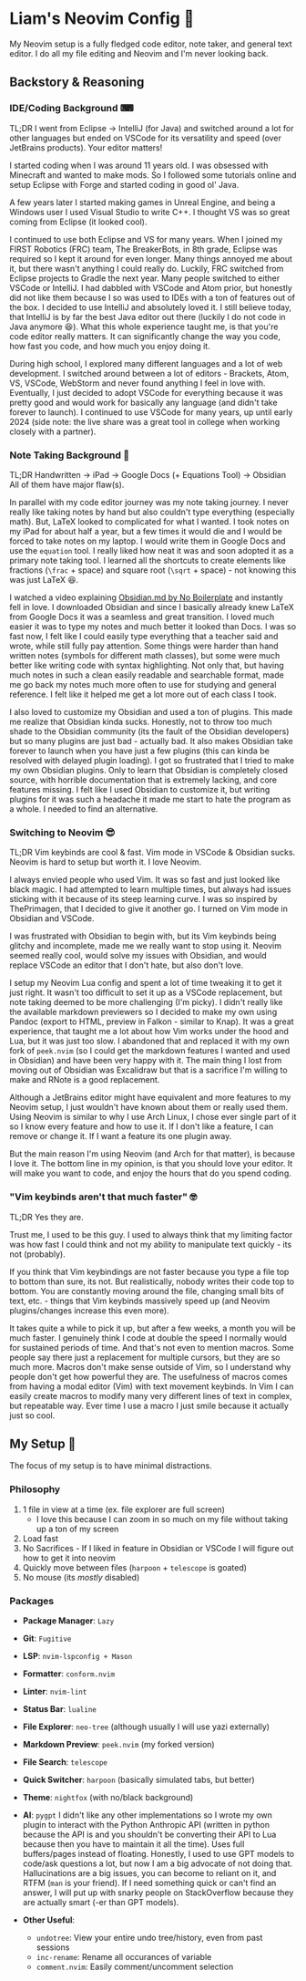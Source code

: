 # Liam's Neovim Config 🧙

My Neovim setup is a fully fledged code editor,
note taker, and general text editor. I do all
my file editing and Neovim and I'm never looking
back.

## Backstory & Reasoning

### IDE/Coding Background ⌨

TL;DR I went from Eclipse -> IntelliJ (for Java) and
switched around a lot for other languages but ended
on VSCode for its versatility and speed (over JetBrains products).
Your editor matters!

I started coding when I was around 11 years old. I was
obsessed with Minecraft and wanted to make mods. So I
followed some tutorials online and setup Eclipse
with Forge and started coding in good ol' Java.

A few years later I started making games in Unreal Engine,
and being a Windows user I used Visual Studio to write
C++. I thought VS was so great coming from Eclipse (it
looked cool).

I continued to use both Eclipse and VS for many years.
When I joined my FIRST Robotics (FRC) team, The BreakerBots,
in 8th grade, Eclipse was required so I kept it around
for even longer. Many things annoyed me about it, but
there wasn't anything I could really do. Luckily,
FRC switched from Eclipse projects to Gradle the next year. Many
people switched to either VSCode or IntelliJ. I had
dabbled with VSCode and Atom prior, but honestly
did not like them because I so was used to IDEs with a ton
of features out of the box. I decided to use IntelliJ
and absolutely loved it. I still believe today, that
IntelliJ is by far the best Java editor out there (luckily
I do not code in Java anymore 😆). What this whole experience
taught me, is that you're code editor really matters. It
can significantly change the way you code, how fast you
code, and how much you enjoy doing it.

During high school, I explored many different languages and
a lot of web development. I switched around between
a lot of editors - Brackets, Atom, VS, VSCode, WebStorm and
never found anything I feel in love with. Eventually, I
just decided to adopt VSCode for everything because it
was pretty good and would work for basically any language
(and didn't take forever to launch). I continued
to use VSCode for many years, up until early 2024 (side note: the
live share was a great tool in college when working closely
with a partner).

### Note Taking Background 📓

TL;DR Handwritten -> iPad -> Google Docs (+ Equations Tool) -> Obsidian
All of them have major flaw(s).

In parallel with my code editor journey was my note taking
journey. I never really like taking notes by hand but also
couldn't type everything (especially math). But,
LaTeX looked to complicated for what I wanted. I took
notes on my iPad for about half a year, but a few times
it would die and I would be forced to take notes on my
laptop. I would write them in Google Docs and use the
`equation` tool. I really liked how neat it was and soon
adopted it as a primary note taking tool. I learned all
the shortcuts to create elements like fractions (`\frac` + space)
and square root (`\sqrt` + space) - not knowing this was just
LaTeX 😆.

I watched a video explaining [Obsidian.md by No Boilerplate](https://youtube.com/watch?v=DbsAQSIKQXk)
and instantly fell in love. I downloaded Obsidian and since I basically
already knew LaTeX from Google Docs it was a seamless and great
transition. I loved much easier it was to type my notes
and much better it looked than Docs. I was so fast now, I felt
like I could easily type everything that a teacher said and
wrote, while still fully pay attention. Some things were harder
than hand written notes (symbols for different math classes),
but some were much better like writing code with syntax highlighting.
Not only that, but having much notes in such a clean easily readable
and searchable format, made me go back my notes much more often
to use for studying and general reference. I felt like it helped
me get a lot more out of each class I took.

I also loved
to customize my Obsidian and used a ton of plugins. This made me
realize that Obsidian kinda sucks. Honestly, not to throw too
much shade to the Obsidian community (its the fault of the
Obsidian developers) but so many plugins are just
bad - actually bad. It also makes Obsidian take forever to launch
when you have just a few plugins (this can kinda be resolved with delayed
plugin loading). I got so frustrated that I tried to make my own
Obsidian plugins. Only to learn that Obsidian is completely closed
source, with horrible documentation that is extremely lacking, and
core features missing. I felt like I used Obsidian to customize
it, but writing plugins for it was such a headache it made
me start to hate the program as a whole. I needed to find an alternative.

### Switching to Neovim 😎

TL;DR Vim keybinds are cool & fast. Vim mode in VSCode & Obsidian
sucks. Neovim is hard to setup but worth it. I love Neovim.

I always envied people who used Vim. It was so fast and just looked
like black magic. I had attempted to learn multiple times, but
always had issues sticking with it because of its steep learning
curve. I was so inspired by ThePrimagen, that I decided to give it
another go. I turned on Vim mode in Obsidian and VSCode.

I was frustrated with Obsidian to begin with, but its Vim keybinds
being glitchy and incomplete, made me we really want to stop using it.
Neovim seemed really cool, would solve my issues with Obsidian, and
would replace VSCode an editor that I don't hate, but also don't love.

I setup my Neovim Lua config and spent a lot of time tweaking it to
get it just right. It wasn't too difficult to set it up as a VSCode
replacement, but note taking deemed to be more challenging (I'm picky). I didn't
really like the available markdown previewers so I decided to make
my own using Pandoc (export to HTML, preview in Falkon - similar
to Knap). It was a great experience,
that taught me a lot about how Vim works under the hood and
Lua, but it was just too slow. I abandoned that and replaced
it with my own fork of `peek.nvim` (so I could get the markdown
features I wanted and used in Obsidian) and have been very happy with it.
The main thing I lost from moving out of Obsidian was Excalidraw
but that is a sacrifice I'm willing to make and RNote is a good
replacement.

Although a JetBrains editor might have equivalent and more
features to my Neovim setup, I just wouldn't have known
about them or really used them. Using Neovim is similar
to why I use Arch Linux, I chose ever single part of it
so I know every feature and how to use it. If I don't like
a feature, I can remove or change it. If I want a feature
its one plugin away.

But the main reason I'm using Neovim (and Arch for that matter),
is because I love it. The bottom line in my opinion, is that you
should love your editor. It will make you want to code, and enjoy
the hours that do you spend coding.

### "Vim keybinds aren't that much faster" 🤓

TL;DR Yes they are.

Trust me, I used to be this guy. I used to always think that
my limiting factor was how fast I could think and not my ability to manipulate
text quickly - its not (probably).

If you think that Vim keybindings are not faster because you type
a file top to bottom than sure, its not. But realistically, nobody
writes their code top to bottom. You are constantly moving around
the file, changing small bits of text, etc. - things that Vim keybinds
massively speed up (and Neovim plugins/changes increase this even more).

It takes quite a while to pick it up, but after a few weeks, a month you
will be much faster. I genuinely think I code at double the speed I normally
would for sustained periods of time. And that's not even to mention macros.
Some people say there just a replacement for multiple cursors, but they
are so much more. Macros don't make sense outside of Vim, so I understand
why people don't get how powerful they are. The usefulness of macros comes
from having a modal editor (Vim) with text movement keybinds.
In Vim I can easily create
macros to modify many very different lines of text in complex,
but repeatable way. Ever time I use
a macro I just smile because it actually just so cool.


## My Setup 👑

The focus of my setup is to have minimal distractions.

### Philosophy

 1. 1 file in view at a time (ex. file explorer are full screen)
    - I love this because I can zoom in so much on my file without taking up a ton of my screen
 2. Load fast
 3. No Sacrifices - If I liked in feature in Obsidian or VSCode
 I will figure out how to get it into neovim
 4. Quickly move between files (`harpoon` + `telescope` is goated)
 5. No mouse (its _mostly_ disabled)

### Packages

 - __Package Manager__: `Lazy`
 - __Git__: `Fugitive`
 - __LSP__: `nvim-lspconfig + Mason`
 - __Formatter__: `conform.nvim`
 - __Linter__: `nvim-lint`
 - __Status Bar__: `lualine`
 - __File Explorer__: `neo-tree` (although usually I will use yazi externally)
 - __Markdown Preview__: `peek.nvim` (my forked version)
 - __File Search__: `telescope`
 - __Quick Switcher__: `harpoon` (basically simulated tabs, but better)
 - __Theme__: `nightfox` (with no/black background)
 - __AI__: `pygpt` I didn't like any other implementations so I wrote my own plugin to interact with the Python Anthropic API (written in python because the API is and you shouldn't be converting their API to Lua because then you have to maintain it all the time). Uses full buffers/pages instead of floating. Honestly, I used to use GPT models to code/ask questions a lot, but now I am a big advocate of not doing that. Hallucinations are a big issues, you can become to reliant on it, and RTFM (`man` is your friend). If I need something quick or can't find an answer, I will put up with snarky people on StackOverflow because they are actually smart (-er than GPT models).

 - __Other Useful__:
     - `undotree`: View your entire undo tree/history, even from past sessions
     - `inc-rename`: Rename all occurances of variable
     - `comment.nvim`: Easily comment/uncomment selection
